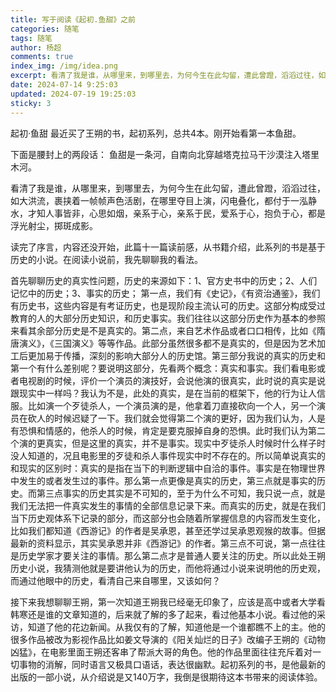 ```yaml
---
title: 写于阅读《起初.鱼甜》之前
categories: 随笔
tags: 随笔
author: 杨超
comments: true
index_img: /img/idea.png
excerpt: 看清了我是谁，从哪里来，到哪里去，为何今生在此勾留，遭此曾蹬，滔滔过往，如大洪流，裹挟着一帧帧声色活剧，在哪里夺目上演，闪电叠化，都付于一泓静水，才知人事皆非，心思如烟，亲系于心，亲系于民，爱系于心，抱负于心，都是浮光射尘，掷斑成影。
date: 2024-07-14 9:25:03
updated: 2024-07-19 19:25:03
sticky: 3
---
```


起初·鱼甜
最近买了王朔的书，起初系列，总共4本。刚开始看第一本鱼甜。

下面是腰封上的两段话：
鱼甜是一条河，自南向北穿越塔克拉马干沙漠注入塔里木河。

看清了我是谁，从哪里来，到哪里去，为何今生在此勾留，遭此曾蹬，滔滔过往，如大洪流，裹挟着一帧帧声色活剧，在哪里夺目上演，闪电叠化，都付于一泓静水，才知人事皆非，心思如烟，亲系于心，亲系于民，爱系于心，抱负于心，都是浮光射尘，掷斑成影。

读完了序言，内容还没开始，此篇十一篇读前感，从书籍介绍，此系列的书是基于历史的小说。在阅读小说前，我先聊聊我的看法。

首先聊聊历史的真实性问题，历史的来源如下：1、官方史书中的历史；2、人们记忆中的历史；3、事实的历史；
第一点，我们有《史记》，《有资治通鉴》，我们有历史书，这些内容是有考证历史，也是现阶段主流认可的历史。这部分构成受过教育的人的大部分历史知识，和历史事实。我们往往以这部分历史作为基本的参照来看其余部分历史是不是真实的。第二点，来自艺术作品或者口口相传，比如《隋唐演义》，《三国演义》等等作品。此部分虽然很多都不是真实的，但是因为艺术加工后更加易于传播，深刻的影响大部分人的历史馆。第三部分我说的真实的历史和第一个有什么差别呢？要说明这部分，先看两个概念：真实和事实。我们看电影或者电视剧的时候，评价一个演员的演技好，会说他演的很真实，此时说的真实是说跟现实中一样吗？我认为不是，此处的真实，是在当前的框架下，他的行为让人信服。比如演一个歹徒杀人，一个演员演的是，他拿着刀直接砍向一个人，另一个演员在砍人的时候迟疑了一下。我们就会觉得第二个演的更好，因为我们认为，人是有恐惧和情感的，他杀人的时候，肯定是要克服掉自身的恐惧。此时我们认为第二个演的更真实，但是这里的真实，并不是事实。现实中歹徒杀人时候时什么样子时没人知道的，况且电影里的歹徒和杀人事件现实中时不存在的。所以简单说真实的和现实的区别时：真实的是指在当下的判断逻辑中自洽的事件。事实是在物理世界中发生的或者发生过的事件。那么第一点更像是真实的历史，第三点就是事实的历史。而第三点事实的历史其实是不可知的，至于为什么不可知，我只说一点，就是我们无法把一件真实发生的事情的全部信息记录下来。而真实的历史，就是在我们当下历史观体系下记录的部分，而这部分也会随着所掌握信息的内容而发生变化，比如我们都知道《西游记》的作者是吴承恩，甚至还学过吴承恩观猴的故事。但据最新的资料显示，其实吴承恩并非《西游记》的作者。第三点不可说，第一点往往是历史学家才要关注的事情。那么第二点才是普通人要关注的历史。所以此处王朔历史小说，我猜测他就是要讲他认为的历史，而他将通过小说来说明他的历史观，而通过他眼中的历史，看清自己来自哪里，又该如何？

接下来我想聊聊王朔，第一次知道王朔我已经毫无印象了，应该是高中或者大学看韩寒还是谁的文章知道的，后来就了解的多了起来，看过他基本小说。看过他的采访，知道了他的花边新闻。从我仅有的了解，知道他是一个谁都瞧不上的主。他的很多作品被改为影视作品比如姜文导演的《阳关灿烂的日子》改编子王朔的《动物凶猛》，在电影里面王朔还客串了帮派大哥的角色。他的作品里面往往充斥着对一切事物的消解，同时语言又极具口语话，表达很幽默。起初系列的书，是他最新的出版的一部小说，从介绍说是又140万字，我倒是很期待这本书带来的阅读体验。